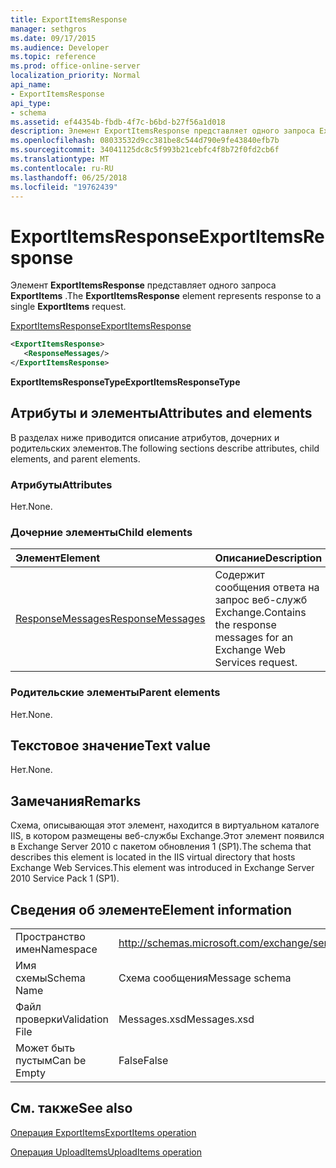 ```yaml
---
title: ExportItemsResponse
manager: sethgros
ms.date: 09/17/2015
ms.audience: Developer
ms.topic: reference
ms.prod: office-online-server
localization_priority: Normal
api_name:
- ExportItemsResponse
api_type:
- schema
ms.assetid: ef44354b-fbdb-4f7c-b6bd-b27f56a1d018
description: Элемент ExportItemsResponse представляет одного запроса ExportItems.
ms.openlocfilehash: 08033532d9cc381be8c544d790e9fe43840efb7b
ms.sourcegitcommit: 34041125dc8c5f993b21cebfc4f8b72f0fd2cb6f
ms.translationtype: MT
ms.contentlocale: ru-RU
ms.lasthandoff: 06/25/2018
ms.locfileid: "19762439"
---
```

# <a name="exportitemsresponse"></a><span data-ttu-id="cc48d-103">ExportItemsResponse</span><span class="sxs-lookup"><span data-stu-id="cc48d-103">ExportItemsResponse</span></span>

<span data-ttu-id="cc48d-104">Элемент **ExportItemsResponse** представляет одного запроса **ExportItems** .</span><span class="sxs-lookup"><span data-stu-id="cc48d-104">The **ExportItemsResponse** element represents response to a single **ExportItems** request.</span></span> 
  
[<span data-ttu-id="cc48d-105">ExportItemsResponse</span><span class="sxs-lookup"><span data-stu-id="cc48d-105">ExportItemsResponse</span></span>](exportitemsresponse.md)
  
```XML
<ExportItemsResponse>
   <ResponseMessages/>
</ExportItemsResponse>
```

 <span data-ttu-id="cc48d-106">**ExportItemsResponseType**</span><span class="sxs-lookup"><span data-stu-id="cc48d-106">**ExportItemsResponseType**</span></span>
## <a name="attributes-and-elements"></a><span data-ttu-id="cc48d-107">Атрибуты и элементы</span><span class="sxs-lookup"><span data-stu-id="cc48d-107">Attributes and elements</span></span>

<span data-ttu-id="cc48d-108">В разделах ниже приводится описание атрибутов, дочерних и родительских элементов.</span><span class="sxs-lookup"><span data-stu-id="cc48d-108">The following sections describe attributes, child elements, and parent elements.</span></span>
  
### <a name="attributes"></a><span data-ttu-id="cc48d-109">Атрибуты</span><span class="sxs-lookup"><span data-stu-id="cc48d-109">Attributes</span></span>

<span data-ttu-id="cc48d-110">Нет.</span><span class="sxs-lookup"><span data-stu-id="cc48d-110">None.</span></span>
  
### <a name="child-elements"></a><span data-ttu-id="cc48d-111">Дочерние элементы</span><span class="sxs-lookup"><span data-stu-id="cc48d-111">Child elements</span></span>

|<span data-ttu-id="cc48d-112">**Элемент**</span><span class="sxs-lookup"><span data-stu-id="cc48d-112">**Element**</span></span>|<span data-ttu-id="cc48d-113">**Описание**</span><span class="sxs-lookup"><span data-stu-id="cc48d-113">**Description**</span></span>|
|:-----|:-----|
|[<span data-ttu-id="cc48d-114">ResponseMessages</span><span class="sxs-lookup"><span data-stu-id="cc48d-114">ResponseMessages</span></span>](responsemessages.md) <br/> |<span data-ttu-id="cc48d-115">Содержит сообщения ответа на запрос веб-служб Exchange.</span><span class="sxs-lookup"><span data-stu-id="cc48d-115">Contains the response messages for an Exchange Web Services request.</span></span>  <br/> |
   
### <a name="parent-elements"></a><span data-ttu-id="cc48d-116">Родительские элементы</span><span class="sxs-lookup"><span data-stu-id="cc48d-116">Parent elements</span></span>

<span data-ttu-id="cc48d-117">Нет.</span><span class="sxs-lookup"><span data-stu-id="cc48d-117">None.</span></span>
  
## <a name="text-value"></a><span data-ttu-id="cc48d-118">Текстовое значение</span><span class="sxs-lookup"><span data-stu-id="cc48d-118">Text value</span></span>

<span data-ttu-id="cc48d-119">Нет.</span><span class="sxs-lookup"><span data-stu-id="cc48d-119">None.</span></span>
  
## <a name="remarks"></a><span data-ttu-id="cc48d-120">Замечания</span><span class="sxs-lookup"><span data-stu-id="cc48d-120">Remarks</span></span>

<span data-ttu-id="cc48d-121">Схема, описывающая этот элемент, находится в виртуальном каталоге IIS, в котором размещены веб-службы Exchange.Этот элемент появился в Exchange Server 2010 с пакетом обновления 1 (SP1).</span><span class="sxs-lookup"><span data-stu-id="cc48d-121">The schema that describes this element is located in the IIS virtual directory that hosts Exchange Web Services.This element was introduced in Exchange Server 2010 Service Pack 1 (SP1).</span></span>
  
## <a name="element-information"></a><span data-ttu-id="cc48d-122">Сведения об элементе</span><span class="sxs-lookup"><span data-stu-id="cc48d-122">Element information</span></span>

|||
|:-----|:-----|
|<span data-ttu-id="cc48d-123">Пространство имен</span><span class="sxs-lookup"><span data-stu-id="cc48d-123">Namespace</span></span>  <br/> |http://schemas.microsoft.com/exchange/services/2006/messages  <br/> |
|<span data-ttu-id="cc48d-124">Имя схемы</span><span class="sxs-lookup"><span data-stu-id="cc48d-124">Schema Name</span></span>  <br/> |<span data-ttu-id="cc48d-125">Схема сообщения</span><span class="sxs-lookup"><span data-stu-id="cc48d-125">Message schema</span></span>  <br/> |
|<span data-ttu-id="cc48d-126">Файл проверки</span><span class="sxs-lookup"><span data-stu-id="cc48d-126">Validation File</span></span>  <br/> |<span data-ttu-id="cc48d-127">Messages.xsd</span><span class="sxs-lookup"><span data-stu-id="cc48d-127">Messages.xsd</span></span>  <br/> |
|<span data-ttu-id="cc48d-128">Может быть пустым</span><span class="sxs-lookup"><span data-stu-id="cc48d-128">Can be Empty</span></span>  <br/> |<span data-ttu-id="cc48d-129">False</span><span class="sxs-lookup"><span data-stu-id="cc48d-129">False</span></span>  <br/> |
   
## <a name="see-also"></a><span data-ttu-id="cc48d-130">См. также</span><span class="sxs-lookup"><span data-stu-id="cc48d-130">See also</span></span>



[<span data-ttu-id="cc48d-131">Операция ExportItems</span><span class="sxs-lookup"><span data-stu-id="cc48d-131">ExportItems operation</span></span>](exportitems-operation.md)
  
[<span data-ttu-id="cc48d-132">Операция UploadItems</span><span class="sxs-lookup"><span data-stu-id="cc48d-132">UploadItems operation</span></span>](uploaditems-operation.md)

